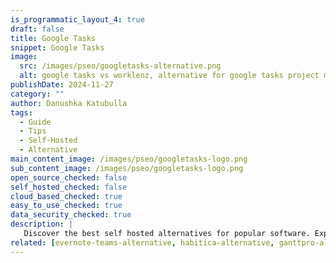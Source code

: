 ```yaml
---
is_programmatic_layout_4: true
draft: false
title: Google Tasks
snippet: Google Tasks
image:
  src: /images/pseo/googletasks-alternative.png
  alt: google tasks vs worklenz, alternative for google tasks project managemet tool, task management, resource management, productivity, self-hosted
publishDate: 2024-11-27
category: ""
author: Danushka Katubulla
tags:
  - Guide
  - Tips
  - Self-Hosted
  - Alternative
main_content_image: /images/pseo/googletasks-logo.png
sub_content_image: /images/pseo/googletasks-logo.png
open_source_checked: false
self_hosted_checked: false
cloud_based_checked: true
easy_to_use_checked: true
data_security_checked: true
description: |
   Discover the best self hosted alternatives for popular software. Explore our comprehensive guides and find the perfect solution for your needs today.
related: [evernote-teams-alternative, habitica-alternative, ganttpro-alternative, asana-alternative]
---
```

